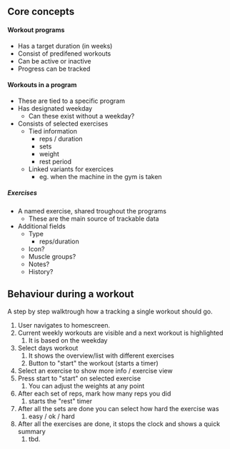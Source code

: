 ## Core concepts

#### Workout programs
* Has a target duration (in weeks)
* Consist of predifened workouts
* Can be active or inactive
* Progress can be tracked

#### Workouts in a program
* These are tied to a specific program
* Has designated weekday
	* Can these exist without a weekday?
* Consists of selected exercises
	* Tied information
		* reps / duration
		* sets
		* weight
		* rest period
	* Linked variants for exercices
		* eg. when the machine in the gym is taken

##### Exercises
* A named exercise, shared troughout the programs
	* These are the main source of trackable data
* Additional fields
	* Type
		* reps/duration
	* Icon?
	* Muscle groups?
	* Notes?
	* History?

## Behaviour during a workout
A step by step walktrough how a tracking a single workout should go.

1. User navigates to homescreen.
2. Current weekly workouts are visible and a next workout is highlighted
	1. It is based on the weekday
3. Select days workout
	1. It shows the overview/list with different exercises
	2. Button to "start" the workout (starts a timer)
4. Select an exercise to show more info / exercise view
5. Press start to "start" on selected exercise 
	1. You can adjust the weights at any point
6. After each set of reps, mark how many reps you did
	1. starts the "rest" timer
7. After all the sets are done you can select how hard the exercise was
	1. easy / ok / hard
8. After all the exercises are done, it stops the clock and shows a quick summary
	1. tbd.